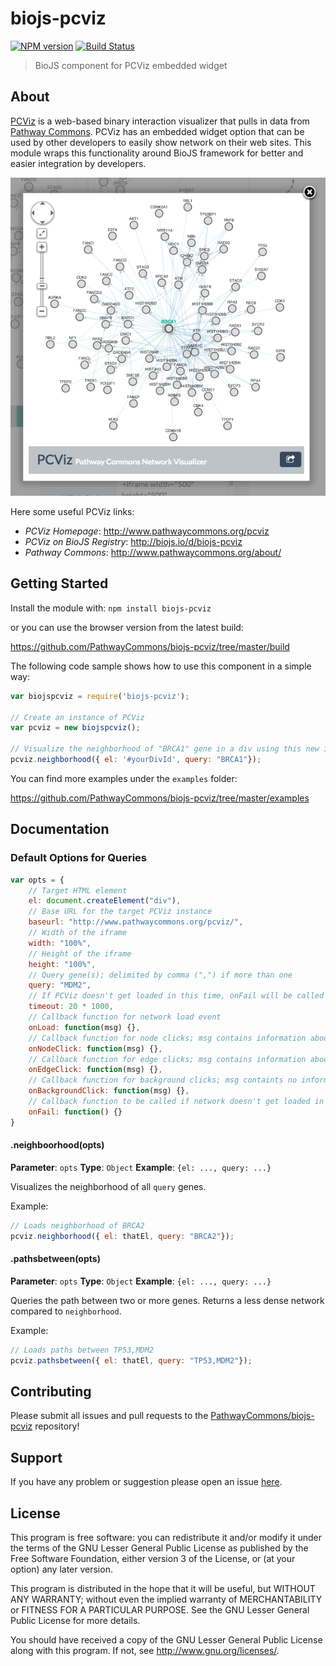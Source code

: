 # biojs-pcviz

[![NPM version](http://img.shields.io/npm/v/biojs-pcviz.svg)](https://www.npmjs.org/package/biojs-pcviz) 
[![Build Status](https://secure.travis-ci.org/PathwayCommons/biojs-pcviz.png?branch=master)](http://travis-ci.org/PathwayCommons/biojs-pcviz) 

> BioJS component for PCViz embedded widget

## About
[PCViz](http://www.pathwaycommons.org/pcviz/) is a web-based binary interaction visualizer that pulls in data from [Pathway Commons](http://www.pathwaycommons.org/about).
PCViz has an embedded widget option that can be used by other developers to easily show network on their web sites.
This module wraps this functionality around BioJS framework for better and easier integration by developers.

![PCViz Embedded Widget Screenshot](pcviz-screenshot.png)

Here some useful PCViz links:
- *PCViz Homepage*: http://www.pathwaycommons.org/pcviz
- *PCViz on BioJS Registry*: http://biojs.io/d/biojs-pcviz
- *Pathway Commons*: http://www.pathwaycommons.org/about/

## Getting Started
Install the module with: `npm install biojs-pcviz`

or you can use the browser version from the latest build:

https://github.com/PathwayCommons/biojs-pcviz/tree/master/build

The following code sample shows how to use this component in a simple way:

```javascript
var biojspcviz = require('biojs-pcviz');

// Create an instance of PCViz
var pcviz = new biojspcviz();

// Visualize the neighborhood of "BRCA1" gene in a div using this new instance
pcviz.neighborhood({ el: '#yourDivId', query: "BRCA1"}); 
```

You can find more examples under the `examples` folder:

https://github.com/PathwayCommons/biojs-pcviz/tree/master/examples

## Documentation

### Default Options for Queries

```javascript
var opts = {
	// Target HTML element
	el: document.createElement("div"),
	// Base URL for the target PCViz instance
	baseurl: "http://www.pathwaycommons.org/pcviz/",
	// Width of the iframe
	width: "100%",
	// Height of the iframe
	height: "100%",
	// Query gene(s); delimited by comma (",") if more than one
	query: "MDM2",
	// If PCViz doesn't get loaded in this time, onFail will be called
	timeout: 20 * 1000,
	// Callback function for network load event
	onLoad: function(msg) {},
	// Callback function for node clicks; msg contains information about the node
	onNodeClick: function(msg) {},
	// Callback function for edge clicks; msg contains information about the edge
	onEdgeClick: function(msg) {},
	// Callback function for background clicks; msg containts no information
	onBackgroundClick: function(msg) {},
	// Callback function to be called if network doesn't get loaded in timeout miliseconds.
	onFail: function() {}
}
```

#### .neighboorhood(opts)

**Parameter**: `opts`
**Type**: `Object`
**Example**: `{el: ..., query: ...}`

Visualizes the neighborhood of all `query` genes.

Example:
```javascript
// Loads neighborhood of BRCA2
pcviz.neighborhood({ el: thatEl, query: "BRCA2"});
```

#### .pathsbetween(opts)

**Parameter**: `opts`
**Type**: `Object`
**Example**: `{el: ..., query: ...}`

Queries the path between two or more genes.
Returns a less dense network compared to `neighborhood`.

Example:
```javascript
// Loads paths between TP53,MDM2
pcviz.pathsbetween({ el: thatEl, query: "TP53,MDM2"});
```

## Contributing

Please submit all issues and pull requests to the [PathwayCommons/biojs-pcviz](http://github.com/PathwayCommons/biojs-pcviz) repository!

## Support
If you have any problem or suggestion please open an issue [here](https://github.com/PathwayCommons/biojs-pcviz/issues).

## License 
This program is free software: you can redistribute it and/or modify it under the terms of the GNU Lesser General Public License as published by the Free Software Foundation, either version 3 of the License, or (at your option) any later version.

This program is distributed in the hope that it will be useful, but WITHOUT ANY WARRANTY; without even the implied warranty of MERCHANTABILITY or FITNESS FOR A PARTICULAR PURPOSE. See the GNU Lesser General Public License for more details.

You should have received a copy of the GNU Lesser General Public License along with this program. If not, see http://www.gnu.org/licenses/.
